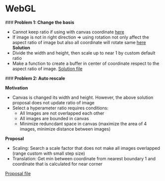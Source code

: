 # WebGL
###<b> Problem 1: Change the basis </b>
- Cannot keep ratio if using with canvas coordinate [here](./sample/sample1.js)
- If image is not in right direction => using rotation not only affect the aspect ratio of image but also all coordinate will rotate same [here](./sample/sample2.js)
<b>Solution</b>
- Divide the width and height, then scale up to near 1 by custom default ratio
- Make a function to create a buffer in center of coordinate respect to the aspect ratio of image.
  [Solution file](./sample/sample3.js)

###<b> Problem 2: Auto rescale </b>

<b>Motivation</b>
- Canvas is changed its width and height. However, the above solution proposal does not update ratio of image
- Select a hyperameter ratio requires conditions:
  + All Images are not overlapped each other
  + All images are bounded in canvas
  + Minimize reduncdant space in canvas (maximize the area of 4 images, minimize distance between images)
  
<b>Proposal</b>
- Scaling: Search a scale factor that does not make all images overlapped (range custom with small step size)
- Translation: Get min between coordinate from nearest boundary 1 and coordinate that is calculated for near corner

[Proposal file](./sample/sample3.js)
